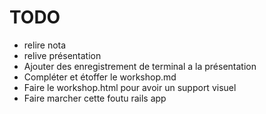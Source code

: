 # TODO
* relire nota
* relive présentation
* Ajouter des enregistrement de terminal a la présentation
* Compléter et étoffer le workshop.md
* Faire le workshop.html pour avoir un support visuel
* Faire marcher cette foutu rails app